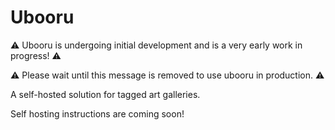 # Ubooru

⚠️ Ubooru is undergoing initial development and is a very early work in progress! ⚠️

⚠️ Please wait until this message is removed to use ubooru in production. ⚠️

A self-hosted solution for tagged art galleries.

Self hosting instructions are coming soon!
